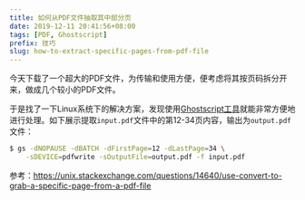 ```yaml
---
title: 如何从PDF文件抽取其中部分页
date: 2019-12-11 20:41:56+08:00
tags: [PDF, Ghostscript]
prefix: 技巧
slug: how-to-extract-specific-pages-from-pdf-file
---
```


今天下载了一个超大的PDF文件，为传输和使用方便，便考虑将其按页码拆分开来，做成几个较小的PDF文件。

于是找了一下Linux系统下的解决方案，发现使用[Ghostscript工具](http://pages.cs.wisc.edu/~ghost/)就能非常方便地进行处理。如下展示提取`input.pdf`文件中的第12-34页内容，输出为`output.pdf`文件：

```sh
$ gs -dNOPAUSE -dBATCH -dFirstPage=12 -dLastPage=34 \
    -sDEVICE=pdfwrite -sOutputFile=output.pdf -f input.pdf
```

参考：<https://unix.stackexchange.com/questions/14640/use-convert-to-grab-a-specific-page-from-a-pdf-file>
